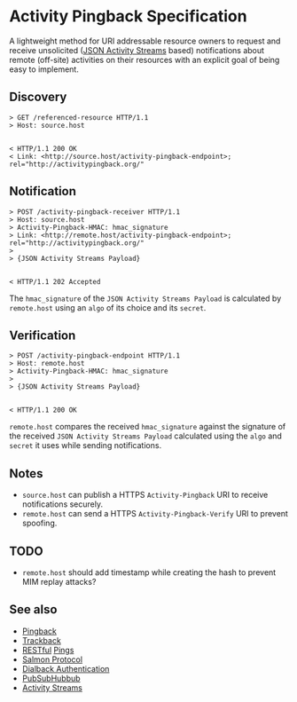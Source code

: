 # Activity Pingback Specification

A lightweight method for URI addressable resource owners to request and receive unsolicited ([JSON Activity Streams](http://activitystrea.ms/specs/json/1.0/) based)  notifications about remote (off-site) activities on their resources with an explicit goal of being easy to implement.


## Discovery

```
> GET /referenced-resource HTTP/1.1
> Host: source.host


< HTTP/1.1 200 OK
< Link: <http://source.host/activity-pingback-endpoint>; rel="http://activitypingback.org/"
```




## Notification

```
> POST /activity-pingback-receiver HTTP/1.1
> Host: source.host
> Activity-Pingback-HMAC: hmac_signature
> Link: <http://remote.host/activity-pingback-endpoint>; rel="http://activitypingback.org/"
>
> {JSON Activity Streams Payload}


< HTTP/1.1 202 Accepted
```

The `hmac_signature` of the `JSON Activity Streams Payload` is calculated by `remote.host` using an `algo` of its choice and its `secret`.


## Verification

```
> POST /activity-pingback-endpoint HTTP/1.1
> Host: remote.host
> Activity-Pingback-HMAC: hmac_signature
>
> {JSON Activity Streams Payload}


< HTTP/1.1 200 OK
```

`remote.host` compares the received `hmac_signature` against the signature of the received `JSON Activity Streams Payload` calculated using the `algo` and `secret` it uses while sending notifications.

Notes
-----
* `source.host` can publish a HTTPS `Activity-Pingback` URI to receive notifications securely.
* `remote.host` can send a HTTPS `Activity-Pingback-Verify` URI to prevent spoofing.


TODO
----
* `remote.host` should add timestamp while creating the hash to prevent MIM replay attacks?


See also
--------
* [Pingback](http://www.hixie.ch/specs/pingback/pingback)
* [Trackback](http://archive.cweiske.de/trackback/trackback-1.2.html)
* [RESTful](http://bblfish.net/tmp/2011/05/09/) [Pings](http://www.w3.org/community/rww/wiki/Pingback)
* [Salmon Protocol](http://salmon-protocol.googlecode.com/svn/trunk/draft-panzer-salmon-00.html)
* [Dialback Authentication](http://tools.ietf.org/html/draft-prodromou-dialback-00)
* [PubSubHubbub](https://code.google.com/p/pubsubhubbub/)
* [Activity Streams](http://activitystrea.ms/)
